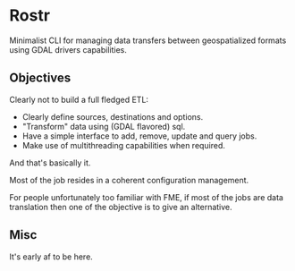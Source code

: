 # Rostr

Minimalist CLI for managing data transfers between geospatialized formats using GDAL drivers capabilities.

## Objectives

Clearly not to build a full fledged ETL:

* Clearly define sources, destinations and options.
* "Transform" data using (GDAL flavored) sql.
* Have a simple interface to add, remove, update and query jobs.
* Make use of multithreading capabilities when required.

And that's basically it.

Most of the job resides in a coherent configuration management.

For people unfortunately too familiar with FME, if most of the jobs are data translation then one of the objective is to give an alternative.

## Misc

It's early af to be here.